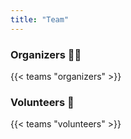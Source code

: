 ```yaml
---
title: "Team"
---
```


### Organizers 🤹🏻
{{< teams "organizers" >}}

### Volunteers 🏅
{{< teams "volunteers" >}}
